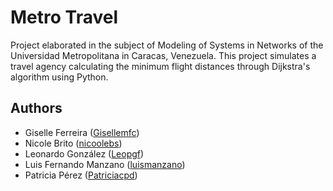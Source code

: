 
# Metro Travel

Project elaborated in the subject of Modeling of Systems in Networks of the Universidad Metropolitana in Caracas, Venezuela. This project simulates a travel agency calculating the minimum flight distances through Dijkstra's algorithm using Python.

## Authors

- Giselle Ferreira ([Gisellemfc](https://github.com/Gisellemfc))
- Nicole Brito ([nicoolebs](https://github.com/nicoolebs))
- Leonardo González ([Leopgf](https://github.com/Leopgf))
- Luis Fernando Manzano ([luismanzano](https://github.com/luismanzano))
- Patricia Pérez ([Patriciacpd](https://github.com/Patriciacpd))


